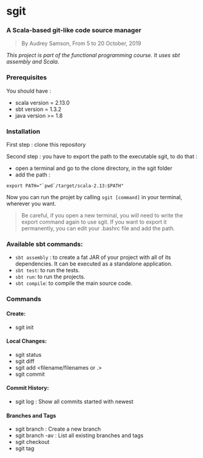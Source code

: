 # sgit

### A Scala-based git-like code source manager
>By Audrey Samson, From 5 to 20 October, 2019

*This project is part of the functional programming course. It uses sbt assembly and Scala.*

### Prerequisites
You should have :
* scala version = 2.13.0
* sbt version = 1.3.2
* java version >= 1.8 

### Installation
First step : clone this repository

Second step : you have to export the path to the executable sgit, to do that :
* open a terminal and go to the clone directory, in the sgit folder
* add the path : 
```
export PATH="`pwd`/target/scala-2.13:$PATH"
```

Now you can run the projet by calling ```sgit [command]``` in your terminal, wherever you want.

>Be careful, if you open a new terminal, you will need to write the export command again to use sgit. If you want to export it permanently, you can edit your .bashrc file and add the path.

### Available sbt commands:

* ```sbt assembly``` : to create a fat JAR of your project with all of its dependencies. It can be executed as a standalone application.
* ```sbt test```: to run the tests.
* ```sbt run```: to run the projects.
* ```sbt compile```: to compile the main source code.

### Commands
#### Create:
* sgit init

#### Local Changes:
* sgit status
* sgit diff
* sgit add <filename/filenames or .>
* sgit commit

#### Commit History:
* sgit log : Show all commits started with newest


#### Branches and Tags
* sgit branch <branch name> : Create a new branch
* sgit branch -av : List all existing branches and tags
* sgit checkout <branch> 
* sgit tag <tag name>

